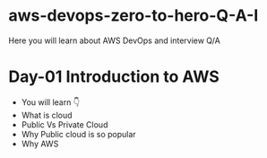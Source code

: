 # aws-devops-zero-to-hero-Q-A-I
Here you will learn about AWS DevOps and interview Q/A

# Day-01 Introduction to AWS
- You will learn 👇
- What is cloud
- Public Vs Private Cloud
- Why Public cloud is so popular
- Why AWS
